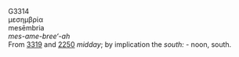 G3314  
μεσημβρία  
mesēmbria  
*mes-ame-bree‘-ah*  
From [3319](g3319) and [2250](g2250) *midday*; by implication the
*south:* - noon, south.  
